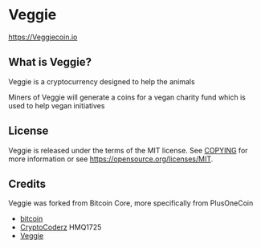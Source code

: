 Veggie
============

https://Veggiecoin.io

What is Veggie?
---------------------

Veggie is a cryptocurrency designed to help the animals

Miners of Veggie will generate a coins for a vegan charity fund which is used to help vegan initiatives

License
-------

Veggie is released under the terms of the MIT license. See [COPYING](COPYING) for more
information or see https://opensource.org/licenses/MIT.

Credits
-------

Veggie was forked from Bitcoin Core, more specifically from PlusOneCoin
* [bitcoin](https://github.com/bitcoin/bitcoin)
* [CryptoCoderz](https://github.com/CryptoCoderz/Espers.git) HMQ1725
* [Veggie](https://github.com/Oskii/Veggie)

